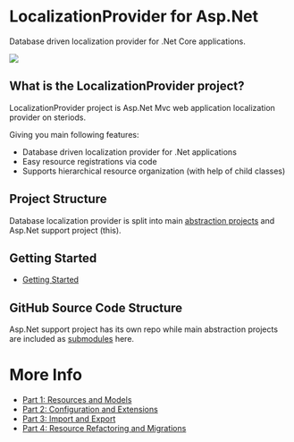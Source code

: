 # LocalizationProvider for Asp.Net

Database driven localization provider for .Net Core applications.

[<img src="https://tech-fellow-consulting.visualstudio.com/_apis/public/build/definitions/70e95aed-5f16-4125-b7bb-60aeea07539d/10/badge"/>](https://tech-fellow-consulting.visualstudio.com/localization-provider-aspnet/_build/index?definitionId=10)

## What is the LocalizationProvider project?

LocalizationProvider project is Asp.Net Mvc web application localization provider on steriods.

Giving you main following features:
* Database driven localization provider for .Net applications
* Easy resource registrations via code
* Supports hierarchical resource organization (with help of child classes)

## Project Structure

Database localization provider is split into main [abstraction projects](https://github.com/valdisiljuconoks/LocalizationProvider) and Asp.Net support project (this).

## Getting Started

* [Getting Started](docs/getting-started-net.md)

## GitHub Source Code Structure

Asp.Net support project has its own repo while main abstraction projects are included as [submodules](https://gist.github.com/gitaarik/8735255) here.

# More Info

* [Part 1: Resources and Models](http://blog.tech-fellow.net/2016/03/16/db-localization-provider-part-1-resources-and-models/)
* [Part 2: Configuration and Extensions](http://blog.tech-fellow.net/2016/04/21/db-localization-provider-part-2-configuration-and-extensions/)
* [Part 3: Import and Export](http://blog.tech-fellow.net/2017/02/22/localization-provider-import-and-export-merge/)
* [Part 4: Resource Refactoring and Migrations](https://blog.tech-fellow.net/2017/10/10/localizationprovider-tree-view-export-and-migrations/)
